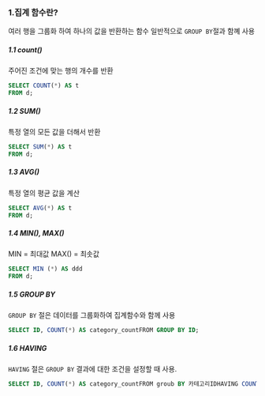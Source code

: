 ### 1.집계 함수란?
여러 행을 그룹화 하여 하나의 값을 반환하는 함수
일반적으로 `GROUP BY`절과 함꼐 사용

##### 1.1 count()
주어진 조건에 맞는 행의 개수를 반환
```sql
SELECT COUNT(*) AS t
FROM d;
```

##### 1.2 SUM()
특정 열의 모든 값을 더해서 반환
```sql
SELECT SUM(*) AS t
FROM d;
```


##### 1.3 AVG()
특정 열의 평균 값을 계산
```sql
SELECT AVG(*) AS t
FROM d;
```

##### 1.4 MIN(), MAX()
MIN = 최대값  MAX() = 최솟값
```sql
SELECT MIN (*) AS ddd
FROM d;
```

##### 1.5 GROUP BY

`GROUP BY` 절은 데이터를 그룹화하여 집계함수와 함께 사용
```sql
SELECT ID, COUNT(*) AS category_countFROM GROUP BY ID;
```


##### 1.6 HAVING

`HAVING` 절은 `GROUP BY` 결과에 대한 조건을 설정할 때 사용.

```sql
SELECT ID, COUNT(*) AS category_countFROM groub BY 카테고리IDHAVING COUNT(*) >= 5;
```